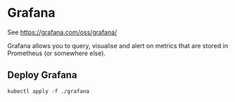 # Grafana

See https://grafana.com/oss/grafana/

Grafana allows you to query, visualise and alert on metrics that are stored in Prometheus (or somewhere else).

## Deploy Grafana

```
kubectl apply -f ./grafana
```
